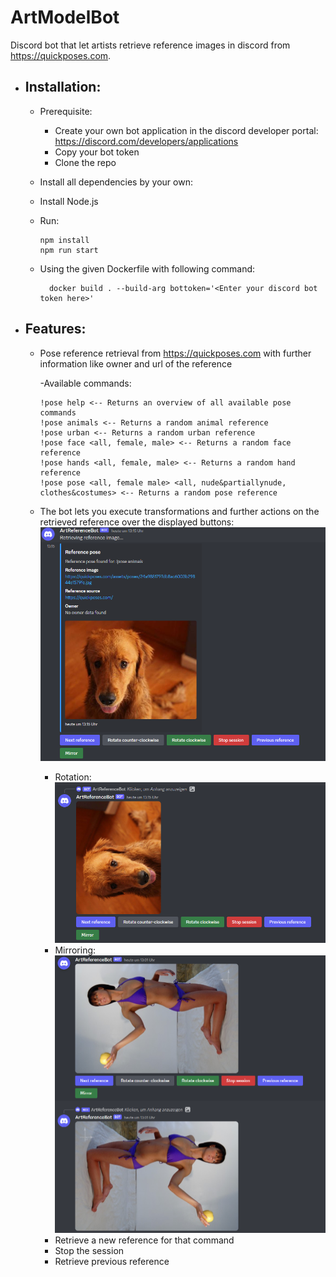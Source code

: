 # ArtModelBot
Discord bot that let artists retrieve reference images in discord from https://quickposes.com.

- Installation:
  -
  
  - Prerequisite:
    
    - Create your own bot application in the discord developer portal: https://discord.com/developers/applications
    - Copy your bot token
    - Clone the repo
  - Install all dependencies by your own:
  - Install Node.js
  - Run:
   
        npm install 
        npm run start

  - Using the given Dockerfile with following command:
 
          docker build . --build-arg bottoken='<Enter your discord bot token here>'
- Features:
  - 

  - Pose reference retrieval from https://quickposes.com with further information like owner and url of the reference
  
    -Available commands:
    ```
    !pose help <-- Returns an overview of all available pose commands
    !pose animals <-- Returns a random animal reference
    !pose urban <-- Returns a random urban reference
    !pose face <all, female, male> <-- Returns a random face reference
    !pose hands <all, female, male> <-- Returns a random hand reference
    !pose pose <all, female male> <all, nude&partiallynude, clothes&costumes> <-- Returns a random pose reference
    ```
    
  - The bot lets you execute transformations and further actions on the retrieved reference over the displayed buttons:
    ![Rotated animal reference](docu_images/actionButtons.PNG "Rotated animal reference")

    - Rotation:
      ![Rotated animal reference](docu_images/rotate.PNG "Rotated animal reference")
    - Mirroring:
      ![Mirrored animal reference](docu_images/mirror.PNG "Mirrored animal reference") 
    - Retrieve a new reference for that command
    - Stop the session
    - Retrieve previous reference